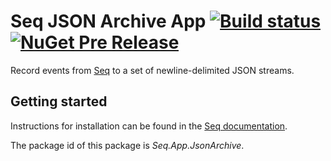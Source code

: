 # Seq JSON Archive App [![Build status](https://ci.appveyor.com/api/projects/status/3aq07d7prowagwgu?svg=true)](https://ci.appveyor.com/project/datalust/seq-app-jsonarchive) [![NuGet Pre Release](https://img.shields.io/nuget/vpre/Seq.App.JsonArchive.svg)](https://nuget.org/packages/Seq.App.JsonArchive)

Record events from [Seq](https://getseq.net) to a set of newline-delimited JSON streams.

## Getting started

Instructions for installation can be found in the [Seq documentation](https://docs.getseq.net/docs/installing-seq-apps).

The package id of this package is _Seq.App.JsonArchive_.
